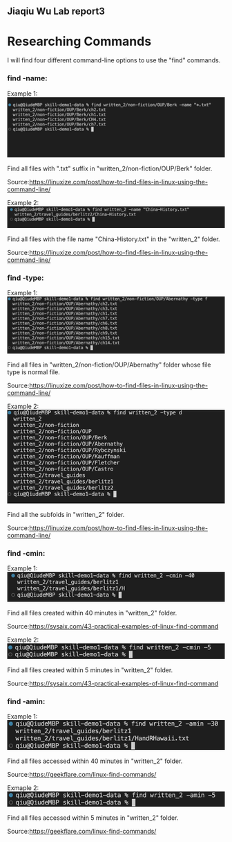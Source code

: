 ## Jiaqiu Wu Lab report3
# Researching Commands

I will find four different command-line options to use the "find" commands.

### find -name:
Example 1:
![Image](fig11.png)

Find all files with ".txt" suffix in "written_2/non-fiction/OUP/Berk" folder.

Source:https://linuxize.com/post/how-to-find-files-in-linux-using-the-command-line/

Example 2:
![Image](fig12.png)

Find all files with the file name "China-History.txt" in the "written_2" folder.

Source:https://linuxize.com/post/how-to-find-files-in-linux-using-the-command-line/

### find -type:
Example 1:
![image](fig13.png)

Find all files in "written_2/non-fiction/OUP/Abernathy" folder whose file type is normal file.

Source:https://linuxize.com/post/how-to-find-files-in-linux-using-the-command-line/

Example 2:
![image](fig14.png)

Find all the subfolds in "written_2" folder.

Source:https://linuxize.com/post/how-to-find-files-in-linux-using-the-command-line/

### find -cmin:
Example 1:
![image](fig15.png)

Find all files created within 40 minutes in "written_2" folder.

Source:https://sysaix.com/43-practical-examples-of-linux-find-command

Example 2:
![image](fig16.png)

Find all files created within 5 minutes in "written_2" folder.

Source:https://sysaix.com/43-practical-examples-of-linux-find-command

### find -amin:
Example 1:
![image](fig17.png)

Find all files accessed within 40 minutes in "written_2" folder.

Source:https://geekflare.com/linux-find-commands/

Exmaple 2:
![image](fig18.png)

Find all files accessed within 5 minutes in "written_2" folder.

Source:https://geekflare.com/linux-find-commands/
